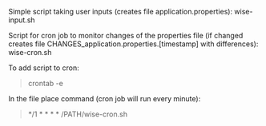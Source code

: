 Simple script taking user inputs (creates file application.properties):
wise-input.sh

Script for cron job to monitor changes of the properties file (if changed creates file CHANGES_application.properties.[timestamp] with differences):
wise-cron.sh

To add script to cron:
> crontab -e

In the file place command (cron job will run every minute):
> */1 * * * * /PATH/wise-cron.sh

